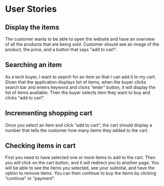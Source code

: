 # User Stories

## Display the items
The customer wants to be able to open the website and have an overview of all the products that are being sold. Customer should see an image of the product, the price, and a button that says "add to cart".

## Searching an item
As a tech buyer, I want to search for an item so that I can add it to my cart.
Given that the application displays list of items, when the buyer clicks search bar and enters keyword and clicks “enter” button, it will display the list of items available. Then the buyer selects item they want to buy and clicks “add to cart”.

## Incrementing shopping cart
Once you select an item and click “add to cart”, the cart should display a number that tells the customer how many items they added to the cart.

## Checking items in cart
First you need to have selected one or more items to add to the cart. Then you will click on the cart button, and it will redirect you to another page. You will be able to see the items you selected, see your subtotal, and have the option to remove items. You can then continue to buy the items by clicking “continue” or ”payment”. 
